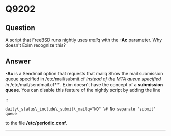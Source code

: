 Q9202
=====

Question
--------

A script that FreeBSD runs nightly uses *mailq* with the **-Ac** parameter. Why doesn't Exim recognize this?

Answer
------

**-Ac** is a Sendmail option that requests that mailq  Show the mail submission queue specified in  /etc/mail/submit.cf *instead of the MTA queue specified in*
/etc/mail/sendmail.cf\*\*'. Exim doesn't have the concept of a **submission queue**. You can disable this feature of the nightly script by adding the line

::

    daily\_status\_include\_submit\_mailq="NO" \# No separate 'submit' queue

to the file **/etc/periodic.conf**.

* * * * *
